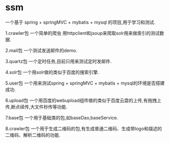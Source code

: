 # ssm
一个基于 spring + springMVC + mybatis + mysql 的项目,用于学习和测试.

1.crawler包 一个简单的爬虫 用httpclient和jsoup来爬取solr用来做索引的测试数据.

2.mail包 一个测试发送邮件的demo.

3.quartz包 一个定时任务,目前只用来测试定时发邮件.

4.solr包 一个用solr做的类似于百度的搜索引擎.

5.user包 一个用来测试spring + springMVC + mybatis + mysql的环境是否搭建成功.

6.upload包 一个用百度的webupload组件做的类似于百度云盘的上传,有拖拽上传,断点续传,大文件秒传等功能.

7.base包 一个用于基础类的包,如baseDao,baseService.

8.crawler包 一个用于生成二维码的包,有生成普通二维码、生成带logo和描述的二维码、解析二维码的功能.
